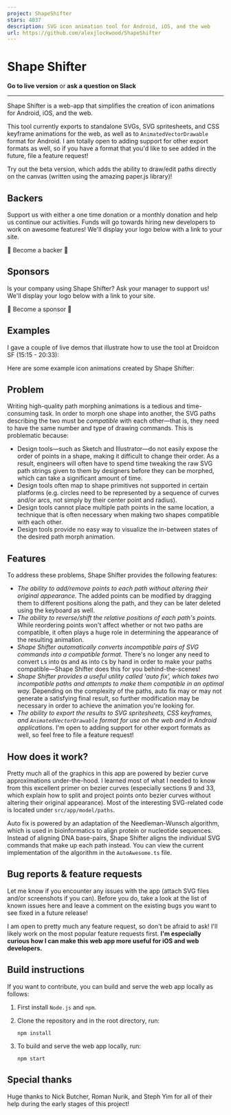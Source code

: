 ```yaml
---
project: ShapeShifter
stars: 4037
description: SVG icon animation tool for Android, iOS, and the web
url: https://github.com/alexjlockwood/ShapeShifter
---
```


Shape Shifter
=============

**Go to live version** or **ask a question on Slack**

* * *

Shape Shifter is a web-app that simplifies the creation of icon animations for Android, iOS, and the web.

This tool currently exports to standalone SVGs, SVG spritesheets, and CSS keyframe animations for the web, as well as to `AnimatedVectorDrawable` format for Android. I am totally open to adding support for other export formats as well, so if you have a format that you'd like to see added in the future, file a feature request!

Try out the beta version, which adds the ability to draw/edit paths directly on the canvas (written using the amazing paper.js library)!

Backers
-------

Support us with either a one time donation or a monthly donation and help us continue our activities. Funds will go towards hiring new developers to work on awesome features! We'll display your logo below with a link to your site.

🙏 Become a backer 🙏

Sponsors
--------

Is your company using Shape Shifter? Ask your manager to support us! We'll display your logo below with a link to your site.

🙏 Become a sponsor 🙏

Examples
--------

I gave a couple of live demos that illustrate how to use the tool at Droidcon SF (15:15 - 20:33):

Here are some example icon animations created by Shape Shifter:

Problem
-------

Writing high-quality path morphing animations is a tedious and time-consuming task. In order to morph one shape into another, the SVG paths describing the two must be _compatible_ with each other—that is, they need to have the same number and type of drawing commands. This is problematic because:

-   Design tools—such as Sketch and Illustrator—do not easily expose the order of points in a shape, making it difficult to change their order. As a result, engineers will often have to spend time tweaking the raw SVG path strings given to them by designers before they can be morphed, which can take a significant amount of time.
-   Design tools often map to shape primitives not supported in certain platforms (e.g. circles need to be represented by a sequence of curves and/or arcs, not simply by their center point and radius).
-   Design tools cannot place multiple path points in the same location, a technique that is often necessary when making two shapes compatible with each other.
-   Design tools provide no easy way to visualize the in-between states of the desired path morph animation.

Features
--------

To address these problems, Shape Shifter provides the following features:

-   _The ability to add/remove points to each path without altering their original appearance._ The added points can be modified by dragging them to different positions along the path, and they can be later deleted using the keyboard as well.
-   _The ability to reverse/shift the relative positions of each path's points._ While reordering points won't affect whether or not two paths are compatible, it often plays a huge role in determining the appearance of the resulting animation.
-   _Shape Shifter automatically converts incompatible pairs of SVG commands into a compatible format._ There's no longer any need to convert `L`s into `Q`s and `A`s into `C`s by hand in order to make your paths compatible—Shape Shifter does this for you behind-the-scenes!
-   _Shape Shifter provides a useful utility called 'auto fix', which takes two incompatible paths and attempts to make them compatible in an optimal way._ Depending on the complexity of the paths, auto fix may or may not generate a satisfying final result, so further modification may be necessary in order to achieve the animation you're looking for.
-   _The ability to export the results to SVG spritesheets, CSS keyframes, and `AnimatedVectorDrawable` format for use on the web and in Android applications._ I'm open to adding support for other export formats as well, so feel free to file a feature request!

How does it work?
-----------------

Pretty much all of the graphics in this app are powered by bezier curve approximations under-the-hood. I learned most of what I needed to know from this excellent primer on bezier curves (especially sections 9 and 33, which explain how to split and project points onto bezier curves without altering their original appearance). Most of the interesting SVG-related code is located under `src/app/model/paths`.

Auto fix is powered by an adaptation of the Needleman-Wunsch algorithm, which is used in bioinformatics to align protein or nucleotide sequences. Instead of aligning DNA base-pairs, Shape Shifter aligns the individual SVG commands that make up each path instead. You can view the current implementation of the algorithm in the `AutoAwesome.ts` file.

Bug reports & feature requests
------------------------------

Let me know if you encounter any issues with the app (attach SVG files and/or screenshots if you can). Before you do, take a look at the list of known issues here and leave a comment on the existing bugs you want to see fixed in a future release!

I am open to pretty much any feature request, so don't be afraid to ask! I'll likely work on the most popular feature requests first. **I'm especially curious how I can make this web app more useful for iOS and web developers.**

Build instructions
------------------

If you want to contribute, you can build and serve the web app locally as follows:

1.  First install `Node.js` and `npm`.
    
2.  Clone the repository and in the root directory, run:
    
    ```
    npm install
    ```
    
3.  To build and serve the web app locally, run:
    
    ```
    npm start
    ```
    

Special thanks
--------------

Huge thanks to Nick Butcher, Roman Nurik, and Steph Yim for all of their help during the early stages of this project!
